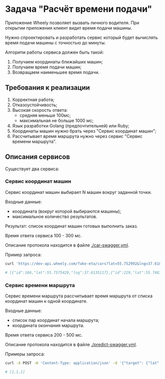 # Задача "Расчёт времени подачи"

Приложение Wheely позволяет вызвать личного водителя. При открытии приложения
клиент видит время подачи машины.

Нужно спроектировать и разработать сервис который будет вычислять время подачи
машины с точностью до минуты.

Алгоритм работы сервиса должен быть такой:
1. Получаем координаты ближайших машин;
2. Получаем время подачи машин;
3. Возвращаем наименьшее время подачи.


## Требования к реализации

1. Корректная работа;
2. Отказоустойчивость;
3. Высокая скорость ответа:
    - средняя меньше 100мс;
    - максимальная не больше 1000 мс;
4. Язык разработки Golang (предпочтительней) или Ruby;
5. Координаты машин нужно брать через "Сервис координат машин";
6. Рассчитывает время маршрута нужно через сервис "Сервис времени маршрута".

## Описания сервисов

Существует два сервиса:

### Сервис координат машин
Сервис координат машин выбирает N машин вокруг заданной точки.

Входные данные:
- координата (вокруг которой выбираются машины);
- максимальное количество результатов.

Результат: список координат машин готовых выполнить заказ.

Время ответа сервиса 100 - 300 мс.

Описание протокола находится в файле [./car-swagger.yml](car-swagger.yml).

Пример запроса:
```bash
curl 'https://dev-api.wheely.com/fake-eta/cars?lat=55.752992&lng=37.618333&limit=3'

# [{"id":166,"lat":55.7575429,"lng":37.6135117},{"id":229,"lat":55.74837156167371,"lng":37.61180107665421},{"id":8,"lat":55.7532706,"lng":37.6076902}]
```

### Сервис времени маршрута
Сервис времени маршрута рассчитывает время маршрута от списка координат машин к
одной координате.

Входные данные:
- список пар координат начала маршрута;
- координата окончания маршрута.

Время ответа сервиса 200 - 500 мс.

Описание протокола находится в файле [./predict-swagger.yml](predict-swagger.yml).

Примеры запроса:
```bash
curl -X POST -H 'Content-Type: application/json' -d '{"target": {"lat": 55.752992, "lng": 37.618333}, "source": [{"lat":55.7575429, "lng":37.6135117},{"lat":55.74837156167371, "lng":37.61180107665421},{"lat":55.7532706,"lng":37.6076902}]}' 'https://dev-api.wheely.com/fake-eta/predict'

# [1,1,1]
```
